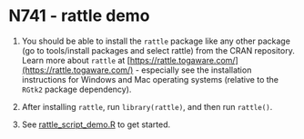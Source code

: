 # N741 - rattle demo

1. You should be able to install the `rattle` package like any other package (go to tools/install packages and select rattle) from the CRAN repository. Learn more about `rattle` at [https://rattle.togaware.com/](https://rattle.togaware.com/) - especially see the installation instructions for Windows and Mac operating systems (relative to the `RGtk2` package dependency).

2. After installing `rattle`, run `library(rattle)`, and then run `rattle()`.

3. See [rattle_script_demo.R](https://github.com/melindahiggins2000/N741_rattle_demo/blob/main/rattle_script_demo.R) to get started.


